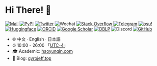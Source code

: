 # Hi There! 👋

<a href="mailto:qhy.cis@gmail.com"><img src="https://img.shields.io/badge/Mail-c14438.svg?&style=flat-square&logo=gmail&logoColor=white" alt="Mail"></a>
<a href="https://pypi.org/user/JeffersonQin/"><img src="https://img.shields.io/badge/JeffersonQin-3775a9.svg?&style=flat-square&logo=pypi&logoColor=white" alt="PyPI"></a>
<a href="https://twitter.com/gyro_jeff"><img src="https://img.shields.io/badge/gyro__jeff-black.svg?&style=flat-square&logo=x&logoColor=white" alt="Twitter"></a>
<img src="https://img.shields.io/badge/gyrojeff-07C160.svg?&style=flat-square&logo=wechat&logoColor=white" alt="Wechat">
<a href="https://stackoverflow.com/users/16571228/haoyun-qin"><img src="https://img.shields.io/badge/Stack%20Overflow-F58025.svg?&style=flat-square&logo=stackoverflow&logoColor=white" alt="Stack Overflow"></a>
<a href="https://t.me/gyrojeff"><img src="https://img.shields.io/badge/gyrojeff-26a5e4?style=flat-square&logo=telegram&logoColor=ffffff" alt="Telegram"></a>
<a href="https://osu.ppy.sh/users/13284309"><img src="https://img.shields.io/badge/Jefferson%20Qin-ea6ca5?style=flat-square&logo=osu&logoColor=ffffff" alt="osu!"></a>
<a href="https://huggingface.co/gyrojeff"><img src="https://img.shields.io/badge/🤗gyrojeff-ffcc1c?style=flat-square" alt="Huggingface"></a>
<a href="https://orcid.org/0009-0003-2460-1409"><img src="https://img.shields.io/badge/ORCID-a5cd39?style=flat-square&logo=orcid&logoColor=ffffff" alt="ORCID"></a>
<a href="https://scholar.google.com/citations?user=OuneFS8AAAAJ&hl=zh-CN&oi=sra"><img src="https://img.shields.io/badge/Haoyun%20Qin-3f84f4?style=flat-square&logo=googlescholar&logoColor=ffffff" alt="Google Scholar"></a>
<a href="https://dblp.org/pid/371/5967.html"><img src="https://img.shields.io/badge/Haoyun%20Qin-ffc200?style=flat-square&logo=dblp&logoColor=ffffff" alt="DBLP"></a>
<img src="https://img.shields.io/badge/gyrojeff-5561f5?style=flat-square&logo=discord&logoColor=ffffff" alt="Discord">
<a href="https://github.com/JeffersonQin"><img src="https://img.shields.io/badge/JeffersonQin-black?style=flat-square&logo=github&logoColor=ffffff" alt="GitHub"></a>

* 🌐 中文 · English · 日本語
* ⏰ 10:00 - 26:00 「[UTC-4](https://time.is/UTC-4)」
* 🎓 Academic: [haoyunqin.com](https://haoyunqin.com)
* 🔗 Blog: [gyrojeff.top](https://gyrojeff.top)

<!--<div align="center">
  <a href="https://gyrojeff.top"><img src="https://github.com/JeffersonQin/JeffersonQin/blob/main/github-metrics.svg"></a>
</div>-->
